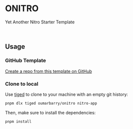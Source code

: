 
# ONITRO
Yet Another Nitro Starter Template

<br>

## Usage

### GitHub Template

[Create a repo from this template on GitHub](https://github.com/oumarbarry/onitro/generate)

### Clone to local

Use [tiged](https://github.com/tiged/tiged) to clone to your machine with an empty git history:

```bash
pnpm dlx tiged oumarbarry/onitro nitro-app
```

Then, make sure to install the dependencies:

```bash
pnpm install
```
